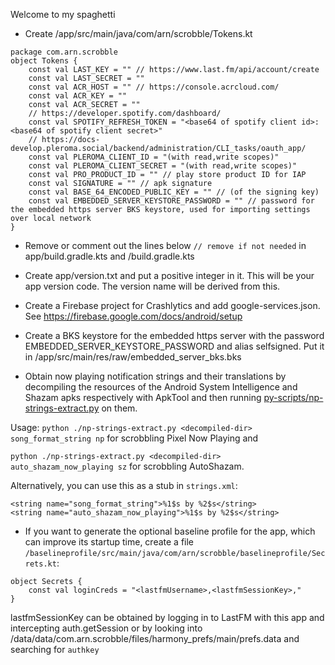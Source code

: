 Welcome to my spaghetti

- Create /app/src/main/java/com/arn/scrobble/Tokens.kt
```
package com.arn.scrobble
object Tokens {
    const val LAST_KEY = "" // https://www.last.fm/api/account/create
    const val LAST_SECRET = ""
    const val ACR_HOST = "" // https://console.acrcloud.com/
    const val ACR_KEY = ""
    const val ACR_SECRET = ""
    // https://developer.spotify.com/dashboard/
    const val SPOTIFY_REFRESH_TOKEN = "<base64 of spotify client id>:<base64 of spotify client secret>"
    // https://docs-develop.pleroma.social/backend/administration/CLI_tasks/oauth_app/
    const val PLEROMA_CLIENT_ID = "(with read,write scopes)"
    const val PLEROMA_CLIENT_SECRET = "(with read,write scopes)"
    const val PRO_PRODUCT_ID = "" // play store product ID for IAP
    const val SIGNATURE = "" // apk signature
    const val BASE_64_ENCODED_PUBLIC_KEY = "" // (of the signing key)
    const val EMBEDDED_SERVER_KEYSTORE_PASSWORD = "" // password for the embedded https server BKS keystore, used for importing settings over local network
}
```
- Remove or comment out the lines below `// remove if not needed` in app/build.gradle.kts and /build.gradle.kts

- Create app/version.txt and put a positive integer in it. This will be your app version code.
The version name will be derived from this.

- Create a Firebase project for Crashlytics and add google-services.json.
See https://firebase.google.com/docs/android/setup

- Create a BKS keystore for the embedded https server with the password EMBEDDED_SERVER_KEYSTORE_PASSWORD and alias selfsigned.
Put it in /app/src/main/res/raw/embedded_server_bks.bks

- Obtain now playing notification strings and their translations by decompiling the resources of
the Android System Intelligence and Shazam apks respectively with ApkTool and then running [py-scripts/np-strings-extract.py](py-scripts/np-strings-extract.py) on them.

Usage: `python ./np-strings-extract.py <decompiled-dir> song_format_string np` for scrobbling Pixel Now Playing and

`python ./np-strings-extract.py <decompiled-dir> auto_shazam_now_playing sz` for scrobbling AutoShazam.
    
Alternatively, you can use this as a stub in `strings.xml`:
```
<string name="song_format_string">%1$s by %2$s</string>
<string name="auto_shazam_now_playing">%1$s by %2$s</string>
```

- If you want to generate the optional baseline profile for the app, which can improve its startup time,
create a file `/baselineprofile/src/main/java/com/arn/scrobble/baselineprofile/Secrets.kt`:
```
object Secrets {
    const val loginCreds = "<lastfmUsername>,<lastfmSessionKey>,"
}
```

lastfmSessionKey can be obtained by logging in to LastFM with this app and intercepting auth.getSession
or by looking into /data/data/com.arn.scrobble/files/harmony_prefs/main/prefs.data and searching for `authkey`